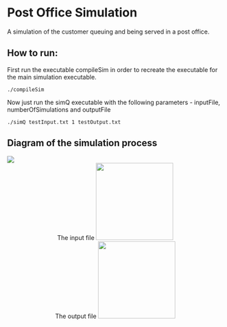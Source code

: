 # Post Office Simulation
A simulation of the customer queuing and being served in a post office.

## How to run:
First run the executable compileSim in order to recreate the executable for the main simulation executable.
```console
./compileSim
```
Now just run the simQ executable with the following parameters - inputFile, numberOfSimulations and outputFile
```console
./simQ testInput.txt 1 testOutput.txt
```

## Diagram of the simulation process
<img src="https://i.imgur.com/YGu3rWK.png">
<div align="center">
  <div>
    The input file
    <img img height="180em" src="https://i.imgur.com/zNCRal7.png">
  </div>
  <div>
    The output file
    <img img height="180em" src="https://i.imgur.com/47UqeY5.png">
  </div>
</div>
